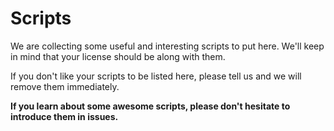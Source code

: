 Scripts
=======

We are collecting some useful and interesting scripts to put here. We'll keep in mind that your license should be along with them.<br />

If you don't like your scripts to be listed here, please tell us and we will remove them immediately.<br />

**If you learn about some awesome scripts, please don't hesitate to introduce them in issues.**
